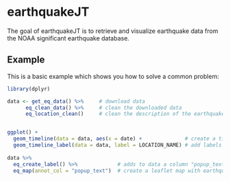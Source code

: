 # earthquakeJT

The goal of earthquakeJT is to retrieve and visualize earthquake data from the NOAA significant earthquake database. 

## Example

This is a basic example which shows you how to solve a common problem:

``` r
library(dplyr)

data <- get_eq_data() %>%     # download data
      eq_clean_data() %>%     # clean the downloaded data
      eq_location_clean()     # clean the description of the earthquake location


ggplot() + 
  geom_timeline(data = data, aes(x = date) +              # create a timeline
  geom_timeline_label(data = data, label = LOCATION_NAME) # add labels to the timeline
  
data %>% 
  eq_create_label() %>%             # adds to data a column "popup_text"", based on location, magnitude and number of casualties
  eq_map(annot_col = "popup_text")  # create a leaflet map with earthquake locations, with pop_ups


```
